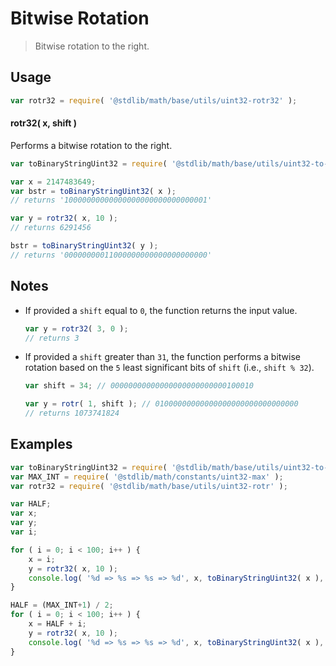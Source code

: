 # Bitwise Rotation

> Bitwise rotation to the right.


<section class="usage">

## Usage

``` javascript
var rotr32 = require( '@stdlib/math/base/utils/uint32-rotr32' );
```

#### rotr32( x, shift )

Performs a bitwise rotation to the right.

``` javascript
var toBinaryStringUint32 = require( '@stdlib/math/base/utils/uint32-to-binary-string' );

var x = 2147483649;
var bstr = toBinaryStringUint32( x );
// returns '10000000000000000000000000000001'

var y = rotr32( x, 10 );
// returns 6291456

bstr = toBinaryStringUint32( y );
// returns '00000000011000000000000000000000'
```

</section>

<!-- /.usage -->


<section class="notes">

## Notes

* If provided a `shift` equal to `0`, the function returns the input value.

  ``` javascript
  var y = rotr32( 3, 0 );
  // returns 3
  ```

* If provided a `shift` greater than `31`, the function performs a bitwise rotation based on the `5` least significant bits of `shift` (i.e., `shift % 32`).

  ``` javascript
  var shift = 34; // 00000000000000000000000000100010

  var y = rotr( 1, shift ); // 01000000000000000000000000000000
  // returns 1073741824
  ```

</section>

<!-- /.notes -->


<section class="examples">

## Examples

``` javascript
var toBinaryStringUint32 = require( '@stdlib/math/base/utils/uint32-to-binary-string' );
var MAX_INT = require( '@stdlib/math/constants/uint32-max' );
var rotr32 = require( '@stdlib/math/base/utils/uint32-rotr' );

var HALF;
var x;
var y;
var i;

for ( i = 0; i < 100; i++ ) {
    x = i;
    y = rotr32( x, 10 );
    console.log( '%d => %s => %s => %d', x, toBinaryStringUint32( x ), toBinaryStringUint32( y ), y );
}

HALF = (MAX_INT+1) / 2;
for ( i = 0; i < 100; i++ ) {
    x = HALF + i;
    y = rotr32( x, 10 );
    console.log( '%d => %s => %s => %d', x, toBinaryStringUint32( x ), toBinaryStringUint32( y ), y );
}
```

</section>

<!-- /.examples -->


<section class="links">

</section>

<!-- /.links -->
